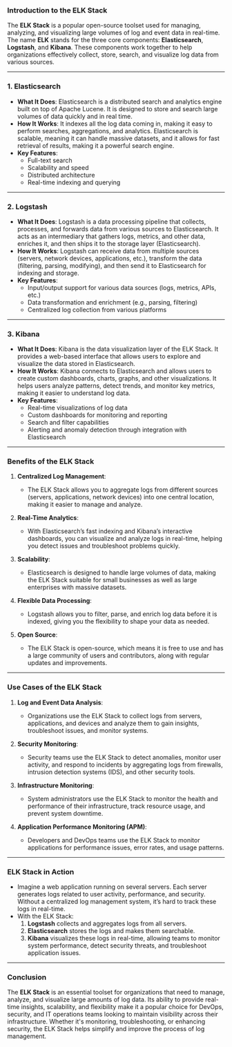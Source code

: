 ### Introduction to the ELK Stack

The **ELK Stack** is a popular open-source toolset used for managing, analyzing, and visualizing large volumes of log and event data in real-time. The name **ELK** stands for the three core components: **Elasticsearch**, **Logstash**, and **Kibana**. These components work together to help organizations effectively collect, store, search, and visualize log data from various sources.

---

### 1. **Elasticsearch**
   - **What It Does**: 
     Elasticsearch is a distributed search and analytics engine built on top of Apache Lucene. It is designed to store and search large volumes of data quickly and in real time.
   - **How It Works**:
     It indexes all the log data coming in, making it easy to perform searches, aggregations, and analytics. Elasticsearch is scalable, meaning it can handle massive datasets, and it allows for fast retrieval of results, making it a powerful search engine.
   - **Key Features**:
     - Full-text search
     - Scalability and speed
     - Distributed architecture
     - Real-time indexing and querying

---

### 2. **Logstash**
   - **What It Does**:
     Logstash is a data processing pipeline that collects, processes, and forwards data from various sources to Elasticsearch. It acts as an intermediary that gathers logs, metrics, and other data, enriches it, and then ships it to the storage layer (Elasticsearch).
   - **How It Works**:
     Logstash can receive data from multiple sources (servers, network devices, applications, etc.), transform the data (filtering, parsing, modifying), and then send it to Elasticsearch for indexing and storage.
   - **Key Features**:
     - Input/output support for various data sources (logs, metrics, APIs, etc.)
     - Data transformation and enrichment (e.g., parsing, filtering)
     - Centralized log collection from various platforms

---

### 3. **Kibana**
   - **What It Does**:
     Kibana is the data visualization layer of the ELK Stack. It provides a web-based interface that allows users to explore and visualize the data stored in Elasticsearch.
   - **How It Works**:
     Kibana connects to Elasticsearch and allows users to create custom dashboards, charts, graphs, and other visualizations. It helps users analyze patterns, detect trends, and monitor key metrics, making it easier to understand log data.
   - **Key Features**:
     - Real-time visualizations of log data
     - Custom dashboards for monitoring and reporting
     - Search and filter capabilities
     - Alerting and anomaly detection through integration with Elasticsearch

---

### Benefits of the ELK Stack

1. **Centralized Log Management**:
   - The ELK Stack allows you to aggregate logs from different sources (servers, applications, network devices) into one central location, making it easier to manage and analyze.

2. **Real-Time Analytics**:
   - With Elasticsearch’s fast indexing and Kibana’s interactive dashboards, you can visualize and analyze logs in real-time, helping you detect issues and troubleshoot problems quickly.

3. **Scalability**:
   - Elasticsearch is designed to handle large volumes of data, making the ELK Stack suitable for small businesses as well as large enterprises with massive datasets.

4. **Flexible Data Processing**:
   - Logstash allows you to filter, parse, and enrich log data before it is indexed, giving you the flexibility to shape your data as needed.

5. **Open Source**:
   - The ELK Stack is open-source, which means it is free to use and has a large community of users and contributors, along with regular updates and improvements.

---

### Use Cases of the ELK Stack

1. **Log and Event Data Analysis**:
   - Organizations use the ELK Stack to collect logs from servers, applications, and devices and analyze them to gain insights, troubleshoot issues, and monitor systems.

2. **Security Monitoring**:
   - Security teams use the ELK Stack to detect anomalies, monitor user activity, and respond to incidents by aggregating logs from firewalls, intrusion detection systems (IDS), and other security tools.

3. **Infrastructure Monitoring**:
   - System administrators use the ELK Stack to monitor the health and performance of their infrastructure, track resource usage, and prevent system downtime.

4. **Application Performance Monitoring (APM)**:
   - Developers and DevOps teams use the ELK Stack to monitor applications for performance issues, error rates, and usage patterns.

---

### ELK Stack in Action

- Imagine a web application running on several servers. Each server generates logs related to user activity, performance, and security. Without a centralized log management system, it’s hard to track these logs in real-time. 
- With the ELK Stack:
   1. **Logstash** collects and aggregates logs from all servers.
   2. **Elasticsearch** stores the logs and makes them searchable.
   3. **Kibana** visualizes these logs in real-time, allowing teams to monitor system performance, detect security threats, and troubleshoot application issues.

---

### Conclusion

The **ELK Stack** is an essential toolset for organizations that need to manage, analyze, and visualize large amounts of log data. Its ability to provide real-time insights, scalability, and flexibility make it a popular choice for DevOps, security, and IT operations teams looking to maintain visibility across their infrastructure. Whether it's monitoring, troubleshooting, or enhancing security, the ELK Stack helps simplify and improve the process of log management.
